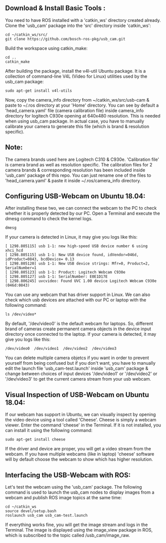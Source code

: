 ## Download & Install Basic Tools :
You need to have ROS installed with a 'catkin_ws' directory created already. Clone the 'usb_cam' package into the 'src' directory inside 'catkin_ws':
```
cd ~/catkin_ws/src/
git clone https://github.com/bosch-ros-pkg/usb_cam.git
```
Build the workspace using catkin_make:
```
cd ..
catkin_make
```
After building the package, install the v4l-util Ubuntu package. It is a collection of command-line V4L (Video for Linux) utilities used by the usb_cam package:
```
sudo apt-get install v4l-utils
```
Now, copy the camera_info directory from ~/catkin_ws/src/usb-cam & paste to ~/.ros directory at your 'Home' directory. You can see by default a 'head_camera.yaml' file (camera calibration file) inside camera_info directory for logitech C930e opening at 640x480 resolution. This is needed when using usb_cam package. In actual case, you have to manually calibrate your camera to generate this file (which is brand & resolution specific). 
## Note: 
The camera brands used here are Logitech C310 & C930e. 'Calibration file' is camera brand as well as resolution specific. The calibration files for 2 camera brands & corresponding resolution has been included inside 'usb_cam' package of this repo. You can just rename one of the files to 'head_camera.yaml' & paste it inside ~/.ros/camera_info directory.  
## Configuring USB-Webcam on Ubuntu 18.04:
After installing these two, we can connect the webcam to the PC to check whether it is properly detected by our PC. Open a Terminal and execute the dmesg command to check the kernel logs. 
```
dmesg
```
If your camera is detected in Linux, it may give you logs like this: 
```
[ 1298.805115] usb 1-1: new high-speed USB device number 6 using xhci_hcd
[ 1298.805115] usb 1-1: New USB device found, idVendor=046d, idProduct=0843, bcdDevice= 0.13
[ 1298.805120] usb 1-1: New USB device strings: Mfr=0, Product=2, SerialNumber=1
[ 1298.805123] usb 1-1: Product: Logitech Webcam C930e
[ 1298.805127] usb 1-1: SerialNumber: E0E1D17E
[ 1298.806245] uvcvideo: Found UVC 1.00 device Logitech Webcam C930e (046d:0843)
```
You can use any webcam that has driver support in Linux. We can also check which usb devices are attached with our PC or laptop with the following command:
```
ls /dev/video*
```
By default, '/dev/video0' is the default webcam for laptops. So, different brand of cameras create permanent camera objects in the device input directory once connected to the laptop. If your camera is detected, it may give you logs like this:
```
/dev/video0  /dev/video1  /dev/video2  /dev/video3
```
You can delete multiple camera objetcs if you want in order to prevent yourself from being confused but if you don't want, you have to manually edit the launch file 'usb_cam-test.launch' inside 'usb_cam' package & change between choices of input devices '/dev/video1' or '/dev/video2' or '/dev/video3' to get the current camera stream from your usb webcam.    
## Visual Inspection of USB-Webcam on Ubuntu 18.04:
If our webcam has support in Ubuntu, we can visually inspect by opening the video device using a tool called 'Cheese'. Cheese is simply a webcam viewer. Enter the command 'cheese' in the Terminal. If it is not installed, you can install it using the following command:
```
sudo apt-get install cheese
```
If the driver and device are proper, you will get a video stream from the webcam. If you have multiple webcams (like in laptop) 'cheese' software will by default choose the webcam to show which has higher resolution.
## Interfacing the USB-Webcam with ROS:
Let's test the webcam using the 'usb_cam' package. The following command is used to launch the usb_cam nodes to display images from a webcam and publish ROS image topics at the same time:
```
cd ~/catkin_ws
source devel/setup.bash
roslaunch usb_cam usb_cam-test.launch
```
If everything works fine, you will get the image stream and logs in the Terminal. The image is displayed using the image_view package in ROS, which is subscribed to the topic called /usb_cam/image_raw.

